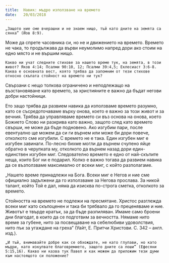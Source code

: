 ```yaml
---
title:  Навик: мъдро използване на времето
date:   20/03/2018
---
```


`„Защото ние сме вчерашни и не знаем нищо, тъй като дните на земята са сянка” (Йов 8:9).`

Може да спрете часовника си, но не и движението на времето. Времето не чака, то продължава да върви неумолимо напред дори ако стоим на едно място и не вършим нищо.

`Какво ни учат следните стихове за нашето време тук, на земята, в този живот? Яков 4:14; Псалми 90:10, 12; Псалми 39:4,5; Еклесиаст 3:6-8. Каква е основната вест, която трябва да запомним от тези стихове относно скъпата стойност на времето ни тук?`

Свързани с нещо толкова ограничено и неподлежащо на възстановяване като времето, за християните е важно да бъдат негови добри настойници.

Ето защо трябва да развием навика да използваме времето разумно, като се съсредоточаваме върху онова, което е важно за този живот и за вечния. Трябва да управляваме времето си въз основа на онова, което Божието Слово ни разкрива като важно, защото след като времето свърши, не може да бъде подновено. Ако изгубим пари, после евентуално ще можем да си ги върнем или може би дори повече, отколкото сме изгубили. С времето не е така. Един изгубен миг е изгубен завинаги. По-лесно бихме могли да върнем счупено яйце обратно в черупката му, отколкото да върнем назад дори един-единствен изгубен миг. Следователно времето е едно от най-скъпите неща, които Бог ни е подарил. Колко е важно тогава да развием навика да се възползваме максимално от всеки миг, с който разполагаме.

„Нашето време принадлежи на Бога. Всеки миг е Негов и ние сме официално задължени да го използваме за Негова прослава. За никой талант, който Той е дал, няма да изисква по-строга сметка, отколкото за времето.

Стойността на времето не подлежи на пресмятане. Христос разглежда всеки миг като скъпоценен и така би трябвало да го преценяваме и ние. Животът е твърде кратък, за да бъде разпиляван. Имаме само броени дни благодат, в които да се подготвим за вечността. Нямаме нито време за губене, нито за посвещаване на себелюбиви удоволствия, нито пък за угаждане на греха” (Уайт, Е. Притчи Христови. С. 342 – англ. изд.).

`„И тъй, внимавайте добре как се обхождате, не като глупави, но като мъдри, като изкупвате благовремието, защото дните са лоши” (Ефесяни 5:15,16). Какво ни казва тук Павел и как можем да приложим тези думи към настоящото си положение?`